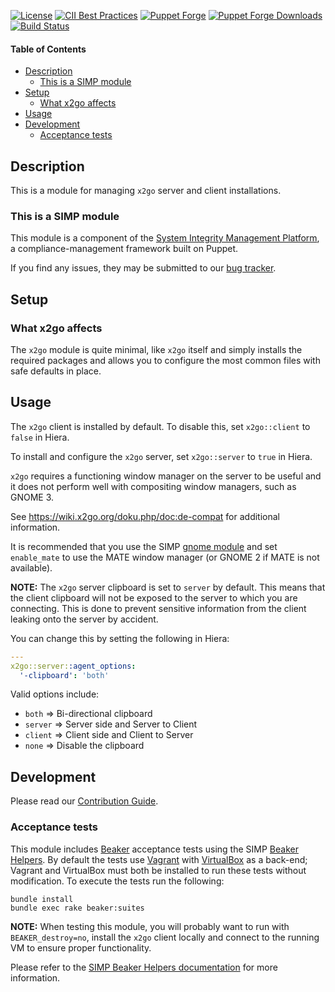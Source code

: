 [![License](https://img.shields.io/:license-apache-blue.svg)](http://www.apache.org/licenses/LICENSE-2.0.html)
[![CII Best Practices](https://bestpractices.coreinfrastructure.org/projects/73/badge)](https://bestpractices.coreinfrastructure.org/projects/73)
[![Puppet Forge](https://img.shields.io/puppetforge/v/simp/x2go.svg)](https://forge.puppetlabs.com/simp/x2go)
[![Puppet Forge Downloads](https://img.shields.io/puppetforge/dt/simp/x2go.svg)](https://forge.puppetlabs.com/simp/x2go)
[![Build Status](https://travis-ci.org/simp/pupmod-simp-x2go.svg)](https://travis-ci.org/simp/pupmod-simp-x2go)


#### Table of Contents

* [Description](#description)
  * [This is a SIMP module](#this-is-a-simp-module)
* [Setup](#setup)
  * [What x2go affects](#what-x2go-affects)
* [Usage](#usage)
* [Development](#development)
  * [Acceptance tests](#acceptance-tests)

## Description

This is a module for managing ``x2go`` server and client installations.

### This is a SIMP module

This module is a component of the [System Integrity Management Platform](https://simp-project.com), a
compliance-management framework built on Puppet.

If you find any issues, they may be submitted to our [bug tracker](https://simp-project.atlassian.net/).

## Setup

### What x2go affects

The ``x2go`` module is quite minimal, like ``x2go`` itself and simply installs
the required packages and allows you to configure the most common files with
safe defaults in place.

## Usage

The ``x2go`` client is installed by default. To disable this, set
``x2go::client`` to ``false`` in Hiera.

To install and configure the ``x2go`` server, set ``x2go::server`` to ``true`` in Hiera.

``x2go`` requires a functioning window manager on the server to be useful and
it does not perform well with compositing window managers, such as GNOME 3.

See https://wiki.x2go.org/doku.php/doc:de-compat for additional information.

It is recommended that you use the SIMP [gnome module](https://github.com/simp/pupmod-simp-gnome)
and set ``enable_mate`` to use the MATE window manager (or GNOME 2 if MATE is
not available).

**NOTE:** The ``x2go`` server clipboard is set to ``server`` by default. This
means that the client clipboard will not be exposed to the server to which you
are connecting. This is done to prevent sensitive information from the client
leaking onto the server by accident.

You can change this by setting the following in Hiera:

```yaml
---
x2go::server::agent_options:
  '-clipboard': 'both'
```

Valid options include:

  * ``both``   => Bi-directional clipboard
  * ``server`` => Server side and Server to Client
  * ``client`` => Client side and Client to Server
  * ``none``   => Disable the clipboard

## Development

Please read our [Contribution Guide](https://simp.readthedocs.io/en/stable/contributors_guide/index.html).

### Acceptance tests

This module includes [Beaker](https://github.com/puppetlabs/beaker) acceptance
tests using the SIMP [Beaker Helpers](https://github.com/simp/rubygem-simp-beaker-helpers).
By default the tests use [Vagrant](https://www.vagrantup.com/) with
[VirtualBox](https://www.virtualbox.org) as a back-end; Vagrant and VirtualBox
must both be installed to run these tests without modification. To execute the
tests run the following:

```shell
bundle install
bundle exec rake beaker:suites
```

**NOTE:** When testing this module, you will probably want to run with
``BEAKER_destroy=no``, install the ``x2go`` client locally and connect to the
running VM to ensure proper functionality.

Please refer to the [SIMP Beaker Helpers documentation](https://github.com/simp/rubygem-simp-beaker-helpers/blob/master/README.md)
for more information.
